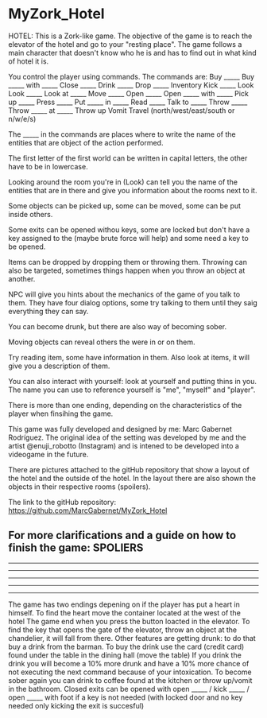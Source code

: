# MyZork_Hotel

HOTEL:
This is a Zork-like game. The objective of the game is to reach the elevator of the hotel and go to your "resting place".
The game follows a main character that doesn't know who he is and has to find out in what kind of hotel it is.

You control the player using commands. The commands are:
Buy _____
Buy _____ with _____
Close _____
Drink _____
Drop _____
Inventory
Kick _____
Look
Look _____
Look at _____
Move _____
Open _____
Open _____ with _____
Pick up _____
Press _____
Put _____ in _____
Read _____
Talk to _____
Throw _____
Throw _____ at _____
Throw up
Vomit
Travel (north/west/east/south or n/w/e/s)

The _____ in the commands are places where to write the name of the entities that are object of the action performed.

The first letter of the first world can be written in capital letters, the other have to be in lowercase.

Looking around the room you're in (Look) can tell you the name of the entities that are in there and give you information about the rooms next to it.

Some objects can be picked up, some can be moved, some can be put inside others.

Some exits can be opened withou keys, some are locked but don't have a key assigned to the (maybe brute force will help) and some need a key to be opened.

Items can be dropped by dropping them or throwing them.
Throwing can also be targeted, sometimes things happen when you throw an object at another.

NPC will give you hints about the mechanics of the game of you talk to them.
They have four dialog options, some try talking to them until they saig everything they can say.

You can become drunk, but there are also way of becoming sober.

Moving objects can reveal others the were in or on them.

Try reading item, some have information in them.
Also look at items, it will give you a description of them.

You can also interact with yourself: look at yourself and putting thins in you. The name you can use to reference yourself is "me", "myself" and "player".

There is more than one ending, depending on the characteristics of the player when finsihing the game.

This game was fully developed and designed by me: Marc Gabernet Rodríguez. The original idea of the setting was developed by me and the artist @enuji_robotto (Instagram) and is intened to be developed into a videogame in the future.

There are pictures attached to the gitHub repository that show a layout of the hotel and the outside of the hotel. In the layout there are also shown the objects in their respective rooms (spoilers).

The link to the gitHub repository:
https://github.com/MarcGabernet/MyZork_Hotel


For more clarifications and a guide on how to finish the game:
SPOLIERS
--------
--------
--------
--------
--------
--------
The game has two endings depening on if the player has put a heart in himself.
To find the heart move the container located at the west of the hotel
The game end when you press the button loacted in the elevator.
To find the key that opens the gate of the elevator, throw an object at the chandelier, it will fall from there.
Other features are getting drunk: to do that buy a drink from the barman. To buy the drink use the card (credit card) found under the table in the dining hall (move the table)
If you drink the drink you will become a 10% more drunk and have a 10% more chance of not executing the next command because of your intoxication.
To become sober again you can drink to coffee found at the kitchen or throw up/vomit in the bathroom.
Closed exits can be opened with open _____ / kick _____ / open _____ with foot if a key is not needed (with locked door and no key needed only kicking the exit is succesful)

